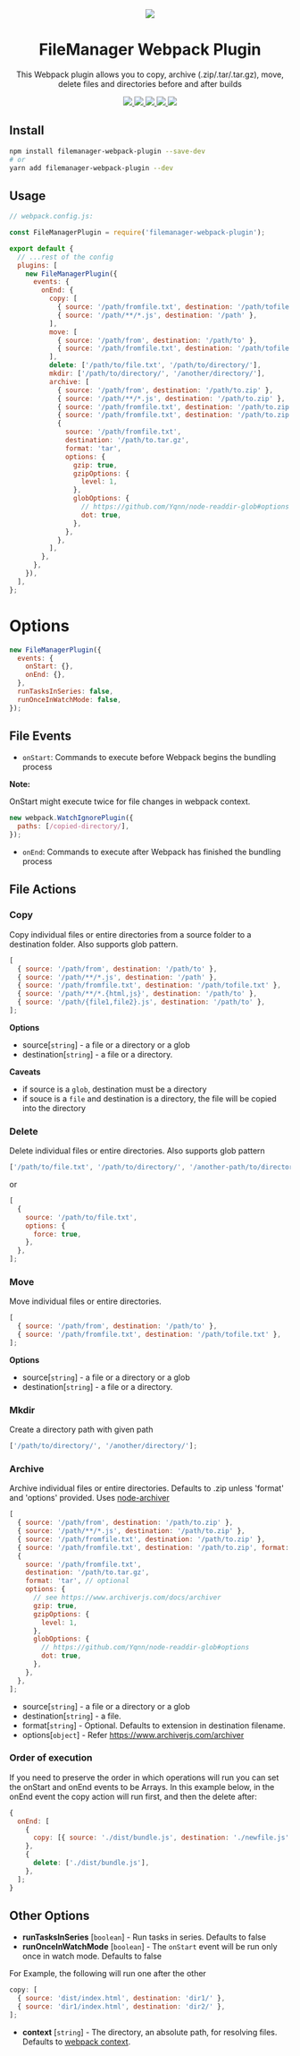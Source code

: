 <div align="center">
  <img src="assets/filemanager.png" />
  <h1>FileManager Webpack Plugin</h1>
  <p>This Webpack plugin allows you to copy, archive (.zip/.tar/.tar.gz), move, delete files and directories before and after builds</p>
  <p>
    <a href="https://github.com/gregnb/filemanager-webpack-plugin/actions?query=workflow%3ATests" alt="Testst">
      <img src="https://github.com/gregnb/filemanager-webpack-plugin/workflows/Tests/badge.svg">
    </a>
    <a href="https://npmcharts.com/compare/filemanager-webpack-plugin?minimal=true" alt="NPM weekly downloads">
      <img src="https://badgen.net/npm/dw/filemanager-webpack-plugin">
    </a>
    <a href="https://www.npmtrends.com/filemanager-webpack-plugin" alt="NPM total downloads">
      <img src="https://badgen.net/npm/dt/filemanager-webpack-plugin">
    </a>
    <a href="https://npmjs.com/filemanager-webpack-plugin" alt="NPM version">
      <img src="https://badgen.net/npm/v/filemanager-webpack-plugin">
    </a>
     <a href="https://npmjs.com/filemanager-webpack-plugin" alt="Node version">
      <img src="https://badgen.net/npm/node/filemanager-webpack-plugin">
    </a>
  </p>
</div>

## Install

```bash
npm install filemanager-webpack-plugin --save-dev
# or
yarn add filemanager-webpack-plugin --dev
```

## Usage

```js
// webpack.config.js:

const FileManagerPlugin = require('filemanager-webpack-plugin');

export default {
  // ...rest of the config
  plugins: [
    new FileManagerPlugin({
      events: {
        onEnd: {
          copy: [
            { source: '/path/fromfile.txt', destination: '/path/tofile.txt' },
            { source: '/path/**/*.js', destination: '/path' },
          ],
          move: [
            { source: '/path/from', destination: '/path/to' },
            { source: '/path/fromfile.txt', destination: '/path/tofile.txt' },
          ],
          delete: ['/path/to/file.txt', '/path/to/directory/'],
          mkdir: ['/path/to/directory/', '/another/directory/'],
          archive: [
            { source: '/path/from', destination: '/path/to.zip' },
            { source: '/path/**/*.js', destination: '/path/to.zip' },
            { source: '/path/fromfile.txt', destination: '/path/to.zip' },
            { source: '/path/fromfile.txt', destination: '/path/to.zip', format: 'tar' },
            {
              source: '/path/fromfile.txt',
              destination: '/path/to.tar.gz',
              format: 'tar',
              options: {
                gzip: true,
                gzipOptions: {
                  level: 1,
                },
                globOptions: {
                  // https://github.com/Yqnn/node-readdir-glob#options
                  dot: true,
                },
              },
            },
          ],
        },
      },
    }),
  ],
};
```

# Options

```js
new FileManagerPlugin({
  events: {
    onStart: {},
    onEnd: {},
  },
  runTasksInSeries: false,
  runOnceInWatchMode: false,
});
```

## File Events

- `onStart`: Commands to execute before Webpack begins the bundling process

**Note:**

OnStart might execute twice for file changes in webpack context.

```js
new webpack.WatchIgnorePlugin({
  paths: [/copied-directory/],
});
```

- `onEnd`: Commands to execute after Webpack has finished the bundling process

## File Actions

### Copy

Copy individual files or entire directories from a source folder to a destination folder. Also supports glob pattern.

```js
[
  { source: '/path/from', destination: '/path/to' },
  { source: '/path/**/*.js', destination: '/path' },
  { source: '/path/fromfile.txt', destination: '/path/tofile.txt' },
  { source: '/path/**/*.{html,js}', destination: '/path/to' },
  { source: '/path/{file1,file2}.js', destination: '/path/to' },
];
```

**Options**

- source[`string`] - a file or a directory or a glob
- destination[`string`] - a file or a directory.

**Caveats**

- if source is a `glob`, destination must be a directory
- if souce is a `file` and destination is a directory, the file will be copied into the directory

### Delete

Delete individual files or entire directories. Also supports glob pattern

```js
['/path/to/file.txt', '/path/to/directory/', '/another-path/to/directory/**.js'];
```

or

```js
[
  {
    source: '/path/to/file.txt',
    options: {
      force: true,
    },
  },
];
```

### Move

Move individual files or entire directories.

```js
[
  { source: '/path/from', destination: '/path/to' },
  { source: '/path/fromfile.txt', destination: '/path/tofile.txt' },
];
```

**Options**

- source[`string`] - a file or a directory or a glob
- destination[`string`] - a file or a directory.

### Mkdir

Create a directory path with given path

```js
['/path/to/directory/', '/another/directory/'];
```

### Archive

Archive individual files or entire directories. Defaults to .zip unless 'format' and 'options' provided. Uses [node-archiver](https://github.com/archiverjs/node-archiver)

```js
[
  { source: '/path/from', destination: '/path/to.zip' },
  { source: '/path/**/*.js', destination: '/path/to.zip' },
  { source: '/path/fromfile.txt', destination: '/path/to.zip' },
  { source: '/path/fromfile.txt', destination: '/path/to.zip', format: 'tar' },
  {
    source: '/path/fromfile.txt',
    destination: '/path/to.tar.gz',
    format: 'tar', // optional
    options: {
      // see https://www.archiverjs.com/docs/archiver
      gzip: true,
      gzipOptions: {
        level: 1,
      },
      globOptions: {
        // https://github.com/Yqnn/node-readdir-glob#options
        dot: true,
      },
    },
  },
];
```

- source[`string`] - a file or a directory or a glob
- destination[`string`] - a file.
- format[`string`] - Optional. Defaults to extension in destination filename.
- options[`object`] - Refer https://www.archiverjs.com/archiver

### Order of execution

If you need to preserve the order in which operations will run you can set the onStart and onEnd events to be Arrays. In this example below, in the onEnd event the copy action will run first, and then the delete after:

```js
{
  onEnd: [
    {
      copy: [{ source: './dist/bundle.js', destination: './newfile.js' }],
    },
    {
      delete: ['./dist/bundle.js'],
    },
  ];
}
```

## Other Options

- **runTasksInSeries** [`boolean`] - Run tasks in series. Defaults to false
- **runOnceInWatchMode** [`boolean`] - The `onStart` event will be run only once in watch mode. Defaults to false

For Example, the following will run one after the other

```js
copy: [
  { source: 'dist/index.html', destination: 'dir1/' },
  { source: 'dir1/index.html', destination: 'dir2/' },
];
```

- **context** [`string`] - The directory, an absolute path, for resolving files. Defaults to [webpack context](https://webpack.js.org/configuration/entry-context/#context).
